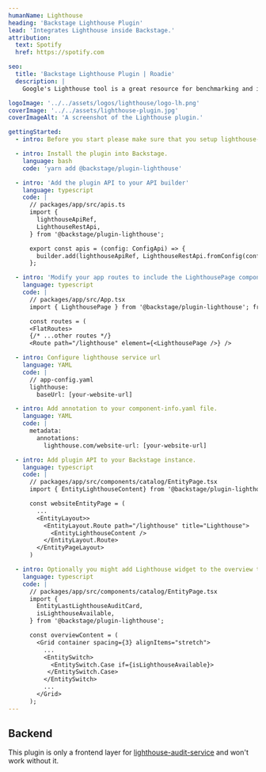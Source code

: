 ```yaml
---
humanName: Lighthouse
heading: 'Backstage Lighthouse Plugin'
lead: 'Integrates Lighthouse inside Backstage.'
attribution:
  text: Spotify
  href: https://spotify.com

seo:
  title: 'Backstage Lighthouse Plugin | Roadie'
  description: |
    Google's Lighthouse tool is a great resource for benchmarking and improving the accessibility, performance, SEO, and best practices of your website.

logoImage: '../../assets/logos/lighthouse/logo-lh.png'
coverImage: '../../assets/lighthouse-plugin.jpg'
coverImageAlt: 'A screenshot of the Lighthouse plugin.'

gettingStarted:
  - intro: Before you start please make sure that you setup lighthouse-audit-service first.

  - intro: Install the plugin into Backstage.
    language: bash
    code: 'yarn add @backstage/plugin-lighthouse'

  - intro: 'Add the plugin API to your API builder'
    language: typescript
    code: |
      // packages/app/src/apis.ts
      import {
        lighthouseApiRef,
        LighthouseRestApi,
      } from '@backstage/plugin-lighthouse';

      export const apis = (config: ConfigApi) => {
        builder.add(lighthouseApiRef, LighthouseRestApi.fromConfig(config));
      };

  - intro: 'Modify your app routes to include the LighthousePage component exported from the plugin.'
    language: typescript
    code: |
      // packages/app/src/App.tsx
      import { LighthousePage } from '@backstage/plugin-lighthouse'; from '@backstage/plugin-lighthouse';

      const routes = (
      <FlatRoutes>
      {/* ...other routes */}
      <Route path="/lighthouse" element={<LighthousePage />} />

  - intro: Configure lighthouse service url
    language: YAML
    code: |
      // app-config.yaml
      lighthouse:
        baseUrl: [your-website-url]

  - intro: Add annotation to your component-info.yaml file.
    language: YAML
    code: |
      metadata:
        annotations:
          lighthouse.com/website-url: [your-website-url]

  - intro: Add plugin API to your Backstage instance.
    language: typescript
    code: |
      // packages/app/src/components/catalog/EntityPage.tsx
      import { EntityLighthouseContent} from '@backstage/plugin-lighthouse';

      const websiteEntityPage = (
        ...
        <EntityLayout>>
          <EntityLayout.Route path="/lighthouse" title="Lighthouse">
            <EntityLighthouseContent />
          </EntityLayout.Route>
        </EntityPageLayout>
      )

  - intro: Optionally you might add Lighthouse widget to the overview tab on the EntityPage
    language: typescript
    code: |
      // packages/app/src/components/catalog/EntityPage.tsx
      import {
        EntityLastLighthouseAuditCard,
        isLighthouseAvailable,
      } from '@backstage/plugin-lighthouse';

      const overviewContent = (
        <Grid container spacing={3} alignItems="stretch">
          ...
          <EntitySwitch>
            <EntitySwitch.Case if={isLighthouseAvailable}>
           </EntitySwitch.Case>
          </EntitySwitch>
          ... 
        </Grid>
      );
---
```


## Backend

This plugin is only a frontend layer for [lighthouse-audit-service](https://github.com/spotify/lighthouse-audit-service) and won't work without it.

